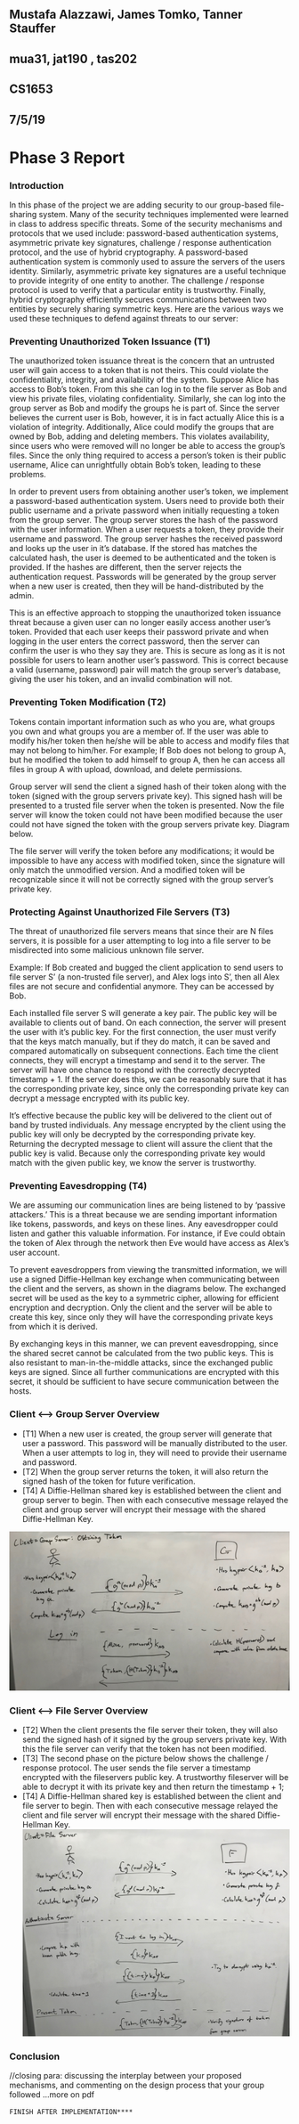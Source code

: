## Mustafa Alazzawi, James Tomko, Tanner Stauffer
## mua31, jat190 , tas202
## CS1653
## 7/5/19
# Phase 3 Report
### Introduction

In this phase of the project we are adding security to our group-based file-sharing system. Many of the security techniques implemented were learned in class to address specific threats. Some of the security mechanisms and protocols that we used include: password-based authentication systems, asymmetric private key signatures, challenge / response authentication protocol, and the use of hybrid cryptography. A password-based authentication system is commonly used to assure the servers of the users identity. Similarly, asymmetric private key signatures are a useful technique to provide integrity of one entity to another. The challenge / response protocol is used to verify that a particular entity is trustworthy. Finally, hybrid cryptography efficiently secures communications between two entities by securely sharing symmetric keys. Here are the various ways we used these techniques to defend against threats to our server:

### Preventing Unauthorized Token Issuance (T1)

The unauthorized token issuance threat is the concern that an untrusted user will gain access to a token that is not theirs. This could violate the confidentiality, integrity, and availability of the system. Suppose Alice has access to Bob’s token. From this she can log in to the file server as Bob and view his private files, violating confidentiality. Similarly, she can log into the group server as Bob and modify the groups he is part of. Since the server believes the current user is Bob, however, it is in fact actually Alice this is a violation of integrity. Additionally, Alice could modify the groups that are owned by Bob, adding and deleting members. This violates availability, since users who were removed will no longer be able to access the group’s files. Since the only thing required to access a person’s token is their public username, Alice can unrightfully obtain Bob’s token, leading to these problems.

In order to prevent users from obtaining another user’s token, we implement a password-based authentication system. Users need to provide both their public username and a private password when initially requesting a token from the group server. The group server stores the hash of the password with the user information. When a user requests a token, they provide their username and password. The group server hashes the received password and looks up the user in it’s database. If the stored has matches the calculated hash, the user is deemed to be authenticated and the token is provided. If the hashes are different, then the server rejects the authentication request. Passwords will be generated by the group server when a new user is created, then they will be hand-distributed by the admin.

This is an effective approach to stopping the unauthorized token issuance threat because a given user can no longer easily access another user’s token. Provided that each user keeps their password private and when logging in the user enters the correct password, then the server can confirm the user is who they say they are. This is secure as long as it is not possible for users to learn another user’s password. This is correct because a valid (username, password) pair will match the group server’s database, giving the user his token, and an invalid combination will not.

### Preventing Token Modification (T2)

Tokens contain important information such as who you are, what groups you own and what groups you are a member of. If the user was able to modify his/her token then he/she will be able to access and modify files that may not belong to him/her. For example; If Bob does not belong to group A, but he modified the token to add himself to group A, then he can access all files in group A with upload, download, and delete permissions.

Group server will send the client a signed hash of their token along with the token (signed with the group servers private key). This signed hash will be presented to a trusted file server when the token is presented. Now the file server will know the token could not have been modified because the user could not have signed the token with the group servers private key. Diagram below.

The file server will verify the token before any modifications; it would be impossible to have any access with modified token, since the signature will only match the unmodified version. And a modified token will be recognizable since it will not be correctly signed with the group server’s private key.

### Protecting Against Unauthorized File Servers (T3)

The threat of unauthorized file servers means that since their are N files servers, it is possible for a user attempting to log into a file server to be misdirected into some malicious unknown file server.

Example: If Bob created and bugged the client application to send users to file server S’ (a non-trusted file server), and Alex logs into S’, then all Alex files are not secure and confidential anymore. They can be accessed by Bob.

Each installed file server S will generate a key pair. The public key will be available to clients out of band. On each connection, the server will present the user with it’s public key. For the first connection, the user must verify that the keys match manually, but if they do match, it can be saved and compared automatically on subsequent connections. Each time the client connects, they will encrypt a timestamp and send it to the server. The server will have one chance to respond with the correctly decrypted timestamp + 1. If the server does this, we can be reasonably sure that it has the corresponding private key, since only the corresponding private key can decrypt a message encrypted with its public key.

It’s effective because the public key will be delivered to the client out of band by trusted individuals. Any message encrypted by the client using the public key will only be decrypted by the corresponding private key. Returning the decrypted message to client will assure the client that the public key is valid. Because only the corresponding private key would match with the given public key, we know the server is trustworthy.

### Preventing Eavesdropping (T4)
We are assuming our communication lines are being listened to by
‘passive attackers.’ This is a threat because we are sending important
information like tokens, passwords, and keys on these lines. Any
eavesdropper could listen and gather this valuable information. For
instance, if Eve could obtain the token of Alex through the network then
Eve would have access as Alex’s user account.

To prevent eavesdroppers from viewing the transmitted information, we
will use a signed Diffie-Hellman key exchange when communicating between
the client and the servers, as shown in the diagrams below. The
exchanged secret will be used as the key to a symmetric cipher, allowing
for efficient encryption and decryption. Only the client and the server
will be able to create this key, since only they will have the
corresponding private keys from which it is derived.

By exchanging keys in this manner, we can prevent eavesdropping, since
the shared secret cannot be calculated from the two public keys. This is
also resistant to man-in-the-middle attacks, since the exchanged public
keys are signed. Since all further communications are encrypted with this
secret, it should be sufficient to have secure communication between the
hosts.

### Client <--> Group Server Overview
* [T1] When a new user is created, the group server will generate that user a password. This password will be manually distributed to the user. When a user attempts to log in, they will need to provide their username and password.
* [T2] When the group server returns the token, it will also return the signed hash of the token for future verification.
* [T4] A Diffie-Hellman shared key is established between the client and group server to begin. Then with each consecutive message relayed the client and group server will encrypt their message with the shared Diffie-Hellman Key.

![Client - GS](report_img/client_gs.jpg)

### Client <--> File Server Overview
* [T2] When the client presents the file server their token, they will also send the signed hash of it signed by the group servers private key. With this the file server can verify that the token has not been modified.
* [T3] The second phase on the picture below shows the challenge / response protocol. The user sends the file server a timestamp encrypted with the fileservers public key. A trustworthy fileserver will be able to decrypt it with its private key and then return the timestamp + 1;  
* [T4] A Diffie-Hellman shared key is established between the client and file server to begin. Then with each consecutive message relayed the client and file server will encrypt their message with the shared Diffie-Hellman Key.
![Client - GS](report_img/client_fs.jpg)

### Conclusion
//closing para:  discussing the interplay between your proposed mechanisms, and commenting on the design process that your group followed  …more on pdf

	FINISH AFTER IMPLEMENTATION****
